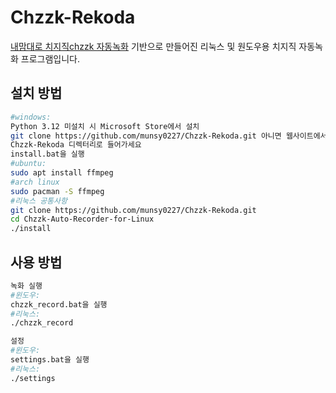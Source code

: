 #  Chzzk-Rekoda
[내맘대로 치지직chzzk 자동녹화](https://gall.dcinside.com/stellive/1150701) 기반으로 만들어진 리눅스 및 원도우용 치지직 자동녹화 프로그램입니다.

## 설치 방법
```bash
#windows:
Python 3.12 미설치 시 Microsoft Store에서 설치
git clone https://github.com/munsy0227/Chzzk-Rekoda.git 아니면 웹사이트에서 ZIP 다운로드
Chzzk-Rekoda 디렉터리로 들어가세요
install.bat을 실행
#ubuntu:
sudo apt install ffmpeg
#arch linux
sudo pacman -S ffmpeg
#리눅스 공통사항
git clone https://github.com/munsy0227/Chzzk-Rekoda.git
cd Chzzk-Auto-Recorder-for-Linux
./install
```

## 사용 방법
```bash
녹화 실행
#윈도우:
chzzk_record.bat을 실행
#리눅스:
./chzzk_record

설정
#윈도우:
settings.bat을 실행
#리눅스:
./settings
```
